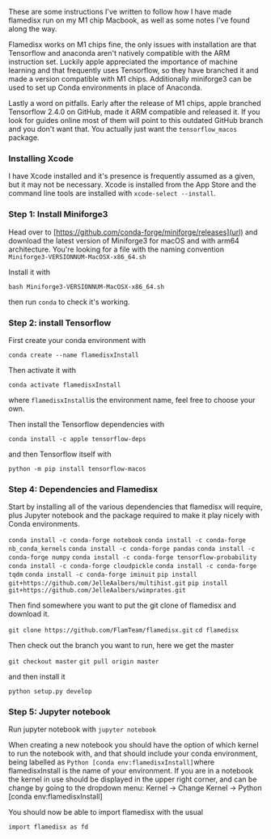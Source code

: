These are some instructions I've written to follow how I have made flamedisx run on my M1 chip Macbook, as well as some notes I've found along the way.

Flamedisx works on M1 chips fine, the only issues with installation are that Tensorflow and anaconda aren't natively compatible with the ARM instruction set. Luckily apple appreciated the importance of machine learning and that frequently uses Tensorflow, so they have branched it and made a version compatible with M1 chips. Additionally miniforge3 can be used to set up Conda environments in place of Anaconda.

Lastly a word on pitfalls. Early after the release of M1 chips, apple branched Tensorflow 2.4.0 on GitHub, made it ARM compatible and released it. If you look for guides online most of them will point to this outdated GitHub branch and you don't want that. You actually just want the `tensorflow_macos` package.

### Installing Xcode

I have Xcode installed and it's presence is frequently assumed as a given, but it may not be necessary. Xcode is installed from the App Store and the command line tools are installed with `xcode-select --install`.

### Step 1: Install Miniforge3

Head over to [https://github.com/conda-forge/miniforge/releases](url) and download the latest version of Miniforge3 for macOS and with arm64 architecture. You're looking for a file with the naming convention `Miniforge3-VERSIONNUM-MacOSX-x86_64.sh`

Install it with 

`bash Miniforge3-VERSIONNUM-MacOSX-x86_64.sh`

then run `conda` to check it's working.

### Step 2: install Tensorflow

First create your conda environment with

`conda create --name flamedisxInstall `

Then activate it with

`conda activate flamedisxInstall `

where `flamedisxInstall`is the environment name, feel free to choose your own.

Then install the Tensorflow dependencies with 

`conda install -c apple tensorflow-deps`

and then Tensorflow itself with

`python -m pip install tensorflow-macos`

### Step 4: Dependencies and Flamedisx

Start by installing all of the various dependencies that flamedisx will require, plus Jupyter notebook and the package required to make it play nicely with Conda environments.

`conda install -c conda-forge notebook`
`conda install -c conda-forge nb_conda_kernels`
`conda install -c conda-forge pandas`
`conda install -c conda-forge numpy`
`conda install -c conda-forge tensorflow-probability`
`conda install -c conda-forge cloudpickle`
`conda install -c conda-forge tqdm`
`conda install -c conda-forge iminuit`
`pip install git+https://github.com/JelleAalbers/multihist.git`
`pip install git+https://github.com/JelleAalbers/wimprates.git`

Then find somewhere you want to put the git clone of flamedisx and download it.

`git clone https://github.com/FlamTeam/flamedisx.git`
`cd flamedisx`

Then check out the branch you want to run, here we get the master

`git checkout master`
`git pull origin master`

and then install it

`python setup.py develop`

### Step 5: Jupyter notebook

Run jupyter notebook with `jupyter notebook`

When creating a new notebook you should have the option of which kernel to run the notebook with, and that should include your conda environment, being labelled as `Python [conda env:flamedisxInstall]`where flamedisxInstall is the name of your environment. If you are in a notebook the kernel in use should be displayed in the upper right corner, and can be change by going to the dropdown menu: Kernel -> Change Kernel -> Python [conda env:flamedisxInstall]

You should now be able to import flamedisx with the usual

`import flamedisx as fd`
